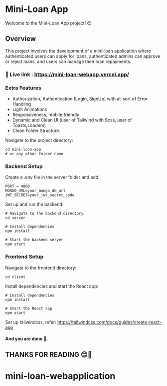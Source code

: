 
# Mini-Loan App
Welcome to the Mini-Loan App project! 😊

## Overview
This project involves the development of a mini-loan application where authenticated users can apply for loans, authenticated admins can approve or reject loans, and users can manage their loan repayments.

### 🔗 Live link : https://mini-loan-webapp.vercel.app/

### Extra Features
- Authorization, Authentication (Login, SignUp) with all sort of Error Handling 
- Light Animations
- Responsiveness, mobile friendly
- Dynamic and Clean UI (user of Tailwind with Scss, user of Toasts,Loaders)
- Clean Folder Structure.
  

Navigate to the project directory:
```
cd mini-loan-app
# or any other folder name
```
### Backend Setup
Create a .env file in the server folder and add:

```
PORT = 4000
MONGO_URL=your_mongo_db_url
JWT_SECRET=your_jwt_secret_code
```
Set up and run the backend:
```
# Navigate to the backend directory
cd server

# Install dependencies
npm install

# Start the backend server
npm start
```
### Frontend Setup

Navigate to the frontend directory:
```
cd client
```

Install dependencies and start the React app:

```
# Install dependencies
npm install

# Start the React app
npm start
```
Set up tailwindcss,
refer: https://tailwindcss.com/docs/guides/create-react-app
#### And you are done 🥳.


## THANKS FOR READING  😊👋

# mini-loan-webapplication
